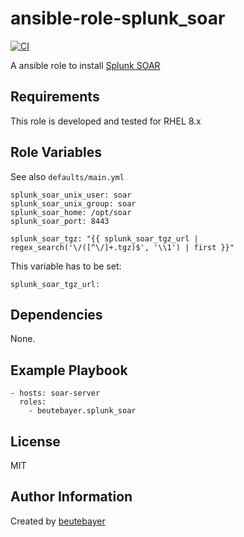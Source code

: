 # ansible-role-splunk_soar
[![CI](https://github.com/beutebayer/ansible-role-splunk-soar/workflows/CI/badge.svg)](https://github.com/beutebayer/ansible-role-splunk-soar/actions/workflows/ci.yml?query=workflow%3ACI) 

A ansible role to install [Splunk SOAR](https://www.splunk.com/en_us/products/splunk-security-orchestration-and-automation.html)

## Requirements

This role is developed and tested for RHEL 8.x

## Role Variables

See also `defaults/main.yml`

```
splunk_soar_unix_user: soar
splunk_soar_unix_group: soar
splunk_soar_home: /opt/soar
splunk_soar_port: 8443

splunk_soar_tgz: "{{ splunk_soar_tgz_url | regex_search('\/([^\/]+.tgz)$', '\\1') | first }}"
```

This variable has to be set:

```
splunk_soar_tgz_url:
```

## Dependencies

None.

## Example Playbook

```
- hosts: soar-server
  roles:
    - beutebayer.splunk_soar
```

## License

MIT

## Author Information

Created by [beutebayer](https://github.com/beutebayer)
